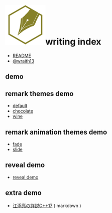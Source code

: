 # ![](writinghex.128.png)writing index

<!--[TITLE] writing index -->
<!--[THEME] theme/default.css -->
<!--[STYLE]
h1
{
    margin-bottom:48px;
}
h1 img
{
    margin-bottom:-48px;
}
.reveal section h1 img
{
    margin-bottom: -8px;
    border-style: none;
    background-color: transparent;
    box-shadow: inherit;
    margin-right: 24px;
}
-->
<!--[REMARK-CONFIG]
{
    "ratio": "16:9"
}
-->

<!--[REVEAL/]----->

- [README](README.md)
- [@wraith13](wraith13.md)

<!--[REVEAL/]----->

## demo

<!--[NOMD/]

- [remark themes demo](#remark-themes-demo)
- [remark animation themes demo](#remark-animation-themes-demo)
- [reveal demo](#reveal-demo)
- [extra demo](#extra-demo)

-->

<!--[NOMD/]----->

## remark themes demo

- [default](demo/default.md)
- [chocolate](demo/chocolate.md)
- [wine](demo/wine.md)

<!--[NOMD/]----->

## remark animation themes demo

- [fade](demo/fade.md)
- [slide](demo/slide.md)

<!--[NOMD/]----->

## reveal demo

- [reveal demo](demo/reveal.md)

## extra demo

- [江添亮の詳説C++17](?demo/cpp17book.md.txt) ( markdown )

